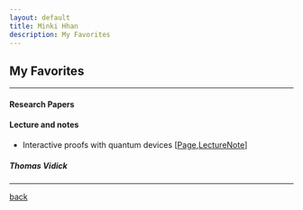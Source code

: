 ```yaml
---
layout: default
title: Minki Hhan
description: My Favorites
---
```


## My Favorites

* * *

#### Research Papers

#### Lecture and notes
- Interactive proofs with quantum devices [[Page](http://users.cms.caltech.edu/~vidick/teaching/fsmp/),[LectureNote](http://users.cms.caltech.edu/~vidick/teaching/fsmp/fsmp.pdf)]
##### Thomas Vidick

* * *

[back](./)
